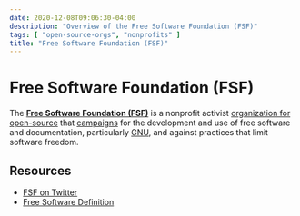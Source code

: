 ```yaml
---
date: 2020-12-08T09:06:30-04:00
description: "Overview of the Free Software Foundation (FSF)"
tags: [ "open-source-orgs", "nonprofits" ]
title: "Free Software Foundation (FSF)"
---
```


# Free Software Foundation (FSF)

The [**Free Software Foundation (FSF)**](https://www.fsf.org/) is a nonprofit activist [organization for open-source](open-open-source-orgs.md) that [campaigns](https://www.fsf.org/campaigns) for the development and use of free software and documentation, particularly [GNU](https://www.gnu.org/), and against practices that limit software freedom.

## Resources

* [FSF on Twitter](https://twitter.com/fsf)
* [Free Software Definition](http://www.gnu.org/philosophy/free-sw.html)
